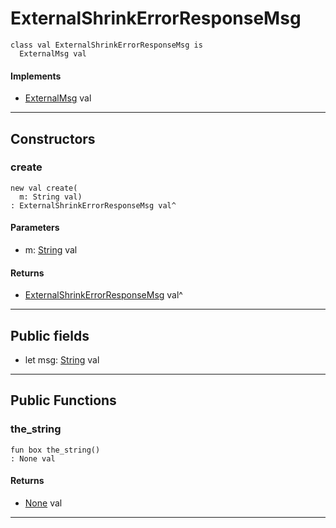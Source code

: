 # ExternalShrinkErrorResponseMsg

```pony
class val ExternalShrinkErrorResponseMsg is
  ExternalMsg val
```

#### Implements

* [ExternalMsg](wallaroo_labs-messages-ExternalMsg) val

---

## Constructors

### create

```pony
new val create(
  m: String val)
: ExternalShrinkErrorResponseMsg val^
```
#### Parameters

*   m: [String](builtin-String) val

#### Returns

* [ExternalShrinkErrorResponseMsg](wallaroo_labs-messages-ExternalShrinkErrorResponseMsg) val^

---

## Public fields

* let msg: [String](builtin-String) val

---

## Public Functions

### the_string

```pony
fun box the_string()
: None val
```

#### Returns

* [None](builtin-None) val

---


